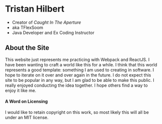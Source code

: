 # Tristan Hilbert
- Creator of *Caught In The Aperture*
- aka TFlexSoom
- Java Developer and Ex Coding Instructor

## About the Site
This website just represents me practicing with Webpack and ReactJS. I have been wanting to craft a world like this for a while. I think that this world represents a good template: something I am used to creating in software. I hope to iterate on it over and over again in the future. I do not expect this site to be popular in any way, but I am glad to be able to make this public. I really enjoyed conducting the idea together. I hope others find a way to enjoy it like me.


#### A Word on Licensing
I would like to retain copyright on this work, so most likely this will all be under an MIT license.
